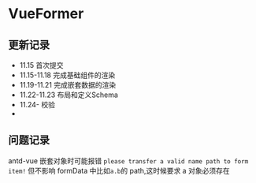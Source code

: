 # VueFormer

## 更新记录

- 11.15 首次提交
- 11.15-11.18 完成基础组件的渲染
- 11.19-11.21 完成嵌套数据的渲染
- 11.22-11.23 布局和定义Schema
- 11.24- 校验
- 

## 问题记录

antd-vue 嵌套对象时可能报错 `please transfer a valid name path to form item!` 但不影响
formData 中比如`a.b`的 path,这时候要求 a 对象必须存在
